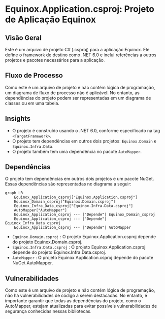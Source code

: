 # Equinox.Application.csproj: Projeto de Aplicação Equinox

## Visão Geral
Este é um arquivo de projeto C# (.csproj) para a aplicação Equinox. Ele define o framework de destino como .NET 6.0 e inclui referências a outros projetos e pacotes necessários para a aplicação.

## Fluxo de Processo
Como este é um arquivo de projeto e não contém lógica de programação, um diagrama de fluxo de processo não é aplicável. No entanto, as dependências do projeto podem ser representadas em um diagrama de classes ou em uma tabela.

## Insights
- O projeto é construído usando o .NET 6.0, conforme especificado na tag `<TargetFramework>`.
- O projeto tem dependências em outros dois projetos: `Equinox.Domain` e `Equinox.Infra.Data`.
- O projeto também tem uma dependência no pacote `AutoMapper`.

## Dependências
O projeto tem dependências em outros dois projetos e um pacote NuGet. Essas dependências são representadas no diagrama a seguir:

```mermaid
graph LR
    Equinox_Application_csproj["Equinox.Application.csproj"]
    Equinox_Domain_csproj["Equinox.Domain.csproj"]
    Equinox_Infra_Data_csproj["Equinox.Infra.Data.csproj"]
    AutoMapper["AutoMapper"]
    Equinox_Application_csproj --- |"Depende"| Equinox_Domain_csproj
    Equinox_Application_csproj --- |"Depende"| Equinox_Infra_Data_csproj
    Equinox_Application_csproj --- |"Depende"| AutoMapper
```

- `Equinox.Domain.csproj` : O projeto Equinox.Application.csproj depende do projeto Equinox.Domain.csproj.
- `Equinox.Infra.Data.csproj` : O projeto Equinox.Application.csproj depende do projeto Equinox.Infra.Data.csproj.
- `AutoMapper` : O projeto Equinox.Application.csproj depende do pacote NuGet AutoMapper.

## Vulnerabilidades
Como este é um arquivo de projeto e não contém lógica de programação, não há vulnerabilidades de código a serem destacadas. No entanto, é importante garantir que todas as dependências do projeto, como o AutoMapper, estejam atualizadas para evitar possíveis vulnerabilidades de segurança conhecidas nessas bibliotecas.